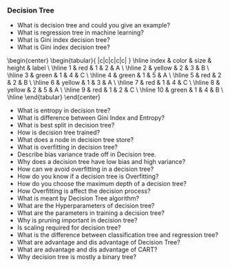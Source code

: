 ### Decision Tree

- What is decision tree and could you give an example?
- What is regression tree in machine learning?
- What is Gini index decision tree?
- What is Gini index decision tree?

\begin{center}
    \begin{tabular}{ |c|c|c|c|c| } 
    \hline
    index & color & size & height & label \\ 
    \hline
    1 & red & 1 & 2 & A \\ 
    \hline
    2 & yellow & 2 & 3 & B \\
    \hline
    3 & green & 1 & 4 & C \\ 
    \hline
    4 & green & 1 & 5 & A \\
    \hline
    5 & red & 2 & 2 & B \\ 
    \hline
    6 & yellow & 1 & 3 & A \\ 
    \hline
    7 & red & 1 & 4 & C \\ 
    \hline
    8 & yellow & 2 & 5 & A \\
    \hline
    9 & red & 1 & 2 & C \\ 
    \hline
    10 & green & 1 & 4 & B \\ 
    \hline
    \end{tabular}
 \end{center}
    
 - What is entropy in decision tree?
 - What is difference between Gini Index and Entropy?
 - What is best split in decision tree?
 - How is decision tree trained?
 - What does a node in decision tree store?
 - What is overfitting in decision tree?
 - Describe bias variance trade off in Decision tree.
 - Why does a decision tree have low bias  and high variance?
 - How can we avoid overfitting in a decision tree?
 - How do you know if a decision tree is Overfitting?
 - How do you choose the maximum depth of a decision tree?
 - How Overfitting is affect the decision process?
 - What is meant by Decision Tree algorithm?
 - What are the Hyperparameters of decision tree?
 - What are the parameters in training a decision tree?
 - Why is pruning important in decision tree?
 - Is scaling required for decision tree?
 - What is the difference between classification tree and regression tree?
 - What are advantage and dis advantage of Decision Tree?
 - What are advantage and dis advantage of CART?
 - Why decision tree is mostly a binary tree?
 
    
    
    
    
    
    
    
    
    
    
    
    
    
    
    
    
    
    
    
    
    
